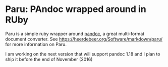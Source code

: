 # Paru: PAndoc wrapped around in RUby

Paru is a simple ruby wrapper around [pandoc](http://www.pandoc.org), a great
multi-format document converter. See
<https://heerdebeer.org/Software/markdown/paru/> for more information on Paru.

I am working on the next version that will support pandoc 1.18 and I plan to ship it before the end of November (2016)
